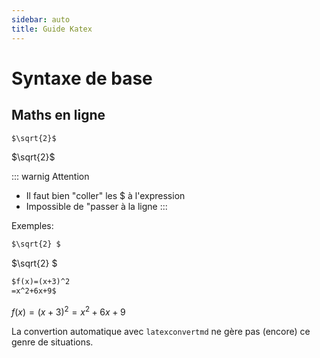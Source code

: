 ```yaml
---
sidebar: auto
title: Guide Katex
---
```


# Syntaxe de base

## Maths en ligne

```md
$\sqrt{2}$
```

$\sqrt{2}$

::: warnig Attention
+ Il faut bien "coller" les $ à l'expression
+ Impossible de "passer à la ligne
:::

Exemples:

``` md
$\sqrt{2} $
```

$\sqrt{2} $

``` md
$f(x)=(x+3)^2
=x^2+6x+9$
```

$f(x)=(x+3)^2
=x^2+6x+9$

La convertion automatique avec `latexconvertmd` ne gère pas (encore) ce genre de situations.